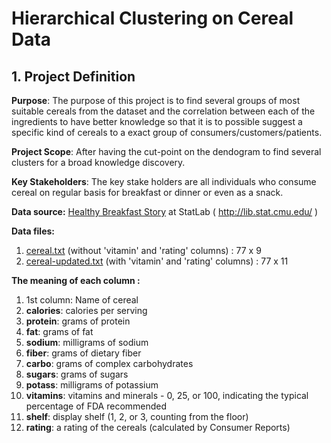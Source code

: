 # Hierarchical Clustering on Cereal Data

## 1. Project Definition
**Purpose**:
The purpose of this project is to find several groups of most suitable cereals from the dataset and the 
correlation between each of the ingredients to have better knowledge so that it is to possible suggest 
a specific kind of cereals to a exact group of consumers/customers/patients.

**Project Scope**: After having the cut-point on the dendogram to find several clusters for a broad 
knowledge discovery.

**Key Stakeholders**: The key stake holders are all individuals who consume cereal on regular basis for 
breakfast or dinner or even as a snack.


**Data source:** [Healthy Breakfast Story](https://dasl.datadescription.com//Stories/HealthyBreakfast.html) at StatLab ( http://lib.stat.cmu.edu/ ) 

**Data files:** 
1. [cereal.txt](https://www.cs.umd.edu/hcil/hce/examples/cereal/cereal.txt) (without 'vitamin' and 'rating' columns) : 77 x 9
2. [cereal-updated.txt](https://www.cs.umd.edu/hcil/hce/examples/cereal/cereal-updated.txt) (with 'vitamin' and 'rating' columns) : 77 x 11

**The meaning of each column :**
1. 1st column: Name of cereal
2. **calories**: calories per serving
3. **protein**: grams of protein
3. **fat**: grams of fat
4. **sodium**: milligrams of sodium
5. **fiber**: grams of dietary fiber
6. **carbo**: grams of complex carbohydrates
7. **sugars**: grams of sugars
8. **potass**: milligrams of potassium
9. **vitamins**: vitamins and minerals - 0, 25, or 100, indicating the typical percentage of FDA recommended
10. **shelf**: display shelf (1, 2, or 3, counting from the floor)
11. **rating**: a rating of the cereals (calculated by Consumer Reports)
